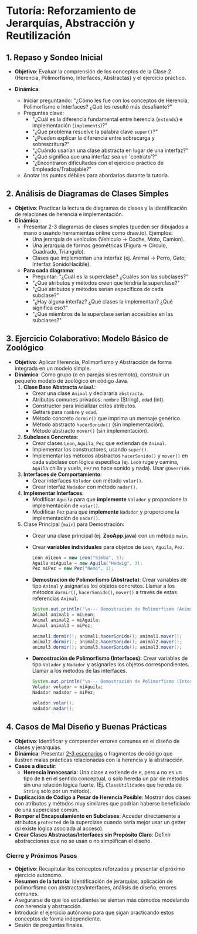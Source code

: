 # Tutoría: Reforzamiento de Jerarquías, Abstracción y Reutilización

## 1. Repaso y Sondeo Inicial

- **Objetivo**: Evaluar la comprensión de los conceptos de la Clase 2 (Herencia, Polimorfismo, Interfaces, Abstractas) y el ejercicio práctico.

- **Dinámica**:
  - Iniciar preguntando: "¿Cómo les fue con los conceptos de Herencia, Polimorfismo e Interfaces? ¿Qué les resultó más desafiante?"
  - Preguntas clave:
    - "¿Cuál es la diferencia fundamental entre herencia (`extends`) e implementación (`implements`)?"
    - "¿Qué problema resuelve la palabra clave `super()`?"
    - "¿Pueden explicar la diferencia entre sobrecarga y sobrescritura?"
    - "¿Cuándo usarían una clase abstracta en lugar de una interfaz?"
    - "¿Qué significa que una interfaz sea un 'contrato'?"
    - "¿Encontraron dificultades con el ejercicio práctico de Empleados/Trabajable?"
  - Anotar los puntos débiles para abordarlos durante la tutoría.

## 2. Análisis de Diagramas de Clases Simples

- **Objetivo**: Practicar la lectura de diagramas de clases y la identificación de relaciones de herencia e implementación.
- **Dinámica**:
  - Presentar 2-3 diagramas de clases simples (pueden ser dibujados a mano o usando herramientas online como draw.io). Ejemplos:
    - Una jerarquía de vehículos (Vehiculo -> Coche, Moto, Camion).
    - Una jerarquía de formas geométricas (Figura -> Circulo, Cuadrado, Triangulo).
    - Clases que implementan una interfaz (ej. Animal -> Perro, Gato; Interfaz SonidoHacible).
  - **Para cada diagrama**:
    - Preguntar: "¿Cuál es la superclase? ¿Cuáles son las subclases?"
    - "¿Qué atributos y métodos creen que tendría la superclase?"
    - "¿Qué atributos y métodos serían específicos de cada subclase?"
    - "¿Hay alguna interfaz? ¿Qué clases la implementan? ¿Qué significa eso?"
    - "¿Qué miembros de la superclase serían accesibles en las subclases?"

## 3. Ejercicio Colaborativo: Modelo Básico de Zoológico

- **Objetivo**: Aplicar Herencia, Polimorfismo y Abstracción de forma integrada en un modelo simple.
- **Dinámica**: Como grupo (o en parejas si es remoto), construir un pequeño modelo de zoológico en código Java.
  1. **Clase Base Abstracta `Animal`**:
      - Crear una clase `Animal` y declararla `abstracta`.
      - Atributos comunes privados: `nombre` (String), `edad` (int).
      - Constructor para inicializar estos atributos.
      - Getters para `nombre` y `edad`.
      - Método concreto `dormir()` que imprima un mensaje genérico.
      - Método abstracto `hacerSonido()` (sin implementación).
      - Método abstracto `mover()` (sin implementación).
  2. **Subclases Concretas**:
      - Crear clases `Leon`, `Aguila`, `Pez` que extiendan de `Animal`.
      - Implementar los constructores, usando `super()`.
      - Implementar los métodos abstractos `hacerSonido()` y `mover()` en cada subclase con lógica específica (ej. `Leon` ruge y camina, `Aguila` chilla y vuela, `Pez` no hace sonido y nada). Usar `@Override`.
  3. **Interfaces de Comportamiento**:
      - Crear interfaces `Volador` con método `volar()`.
      - Crear interfaz `Nadador` con método `nadar()`.
  4. **Implementar Interfaces**:
      - Modificar `Aguila` para que **implemente** `Volador` y proporcione la implementación de `volar()`.
      - Modificar `Pez` para que **implemente** `Nadador` y proporcione la implementación de `nadar()`.
  5. Clase Principal (`main`) para Demostración:
      - Crear una clase principal (ej. **ZooApp.java**) con un método `main`.
      - Crear **variables individuales** para objetos de `Leon`, `Aguila`, `Pez`.

        ```java
        Leon miLeon = new Leon("Simba", 5);
        Aguila miAguila = new Aguila("Hedwig", 3);
        Pez miPez = new Pez("Nemo", 1);
        ```

      - **Demostración de Polimorfismo (Abstracta)**: Crear variables de tipo `Animal` y asignarles los objetos concretos. Llamar a los métodos `dormir()`, `hacerSonido()`, `mover()` a través de estas referencias `Animal`.

        ```java
        System.out.println("\n--- Demostración de Polimorfismo (Animal) ---");
        Animal animal1 = miLeon;
        Animal animal2 = miAguila;
        Animal animal3 = miPez;

        animal1.dormir(); animal1.hacerSonido(); animal1.mover();
        animal2.dormir(); animal2.hacerSonido(); animal2.mover();
        animal3.dormir(); animal3.hacerSonido(); animal3.mover();
        ```

      - **Demostración de Polimorfismo (Interfaces):** Crear variables de tipo `Volador` y `Nadador` y asignarles los objetos correspondientes. Llamar a los métodos de las interfaces.

          ```java
        System.out.println("\n--- Demostración de Polimorfismo (Interfaces) ---");
        Volador volador = miAguila;
        Nadador nadador = miPez;

        volador.volar();
        nadador.nadar();
        ```

## 4. Casos de Mal Diseño y Buenas Prácticas

- **Objetivo**: Identificar y comprender errores comunes en el diseño de clases y jerarquías.
- **Dinámica**: Presentar [2-3 escenarios](assets/mal_diseno.md) o fragmentos de código que ilustren malas prácticas relacionadas con la herencia y la abstracción.
- **Casos a discutir**:
  - **Herencia Innecesaria**: Una clase `A` extiende de `B`, pero `A` no es un tipo de `B` en el sentido conceptual, o solo hereda un par de métodos sin una relación lógica fuerte. (Ej. `ClaseUtilidades` que hereda de `String` solo por un método).
- **Duplicación de Código a Pesar de Herencia Posible**: Mostrar dos clases con atributos y métodos muy similares que podrían haberse beneficiado de una superclase común.
- **Romper el Encapsulamiento en Subclases**: Acceder directamente a atributos `protected` de la superclase cuando sería mejor usar un getter (si existe lógica asociada al acceso).
- **Crear Clases Abstractas/Interfaces sin Propósito Claro**: Definir abstracciones que no se usan o no simplifican el diseño.

### Cierre y Próximos Pasos

- **Objetivo**: Recapitular los conceptos reforzados y presentar el próximo ejercicio autónomo.
- R**esumen de la tutoría**: Identificación de jerarquías, aplicación de polimorfismo con abstractas/interfaces, análisis de diseño, errores comunes.
- Asegurarse de que los estudiantes se sientan más cómodos modelando con herencia y abstracción.
- Introducir el ejercicio autónomo para que sigan practicando estos conceptos de forma independiente.
- Sesión de preguntas finales.
